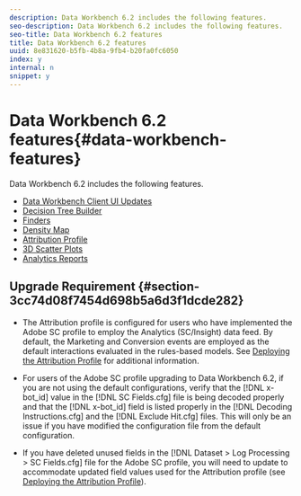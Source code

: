 ```yaml
---
description: Data Workbench 6.2 includes the following features.
seo-description: Data Workbench 6.2 includes the following features.
seo-title: Data Workbench 6.2 features
title: Data Workbench 6.2 features
uuid: 8e831620-b5fb-4b8a-9fb4-b20fa0fc6050
index: y
internal: n
snippet: y
---
```


# Data Workbench 6.2 features{#data-workbench-features}

Data Workbench 6.2 includes the following features.

* [Data Workbench Client UI Updates](home/c-release-notes-insight/c-release-notes-insight-62/c-6-2-features/c-ui-upgrades-6-2.md)
* [Decision Tree Builder](home/c-release-notes-insight/c-release-notes-insight-62/c-6-2-features/c-decision-trees/c-decision-trees.md)
* [Finders](home/c-release-notes-insight/c-release-notes-insight-62/c-6-2-features/c-query-panels.md)
* [Density Map](home/c-release-notes-insight/c-release-notes-insight-62/c-6-2-features/c-density-map.md)
* [Attribution Profile](home/c-release-notes-insight/c-release-notes-insight-62/c-6-2-features/c-rules-attrib/c-rules-attrib.md)
* [3D Scatter Plots](home/c-release-notes-insight/c-release-notes-insight-62/c-6-2-features/c-3d-scatterplots.md)
* [Analytics Reports](home/c-release-notes-insight/c-release-notes-insight-62/c-6-2-features/c-template-report-types.md)

## Upgrade Requirement {#section-3cc74d08f7454d698b5a6d3f1dcde282}

* The Attribution profile is configured for users who have implemented the Adobe SC profile to employ the Analytics (SC/Insight) data feed. By default, the Marketing and Conversion events are employed as the default interactions evaluated in the rules-based models. See [Deploying the Attribution Profile](http://marketing.adobe.com/resources/help/en_US/insight/whatsnew/?f=c_attrib_profile_deploy) for additional information. 
* For users of the Adobe SC profile upgrading to Data Workbench 6.2, if you are not using the default configurations, verify that the [!DNL x-bot_id] value in the [!DNL SC Fields.cfg] file is being decoded properly and that the [!DNL x-bot_id] field is listed properly in the [!DNL Decoding Instructions.cfg] and the [!DNL Exclude Hit.cfg] files. This will only be an issue if you have modified the configuration file from the default configuration. 

* If you have deleted unused fields in the [!DNL Dataset > Log Processing > SC Fields.cfg] file for the Adobe SC profile, you will need to update to accommodate updated field values used for the Attribution profile (see [Deploying the Attribution Profile](http://marketing.adobe.com/resources/help/en_US/insight/whatsnew/?f=c_attrib_profile_deploy)).


